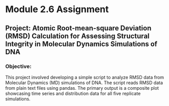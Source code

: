 # Module 2.6 Assignment
## Project: Atomic Root-mean-square Deviation (RMSD) Calculation for Assessing Structural Integrity in Molecular Dynamics Simulations of DNA
### Objective:
This project involved developing a simple script to analyze RMSD data from Molecular Dynamics (MD) simulations of DNA. The script reads RMSD data from plain text files using pandas. The primary output is a composite plot showcasing time series and distribution data for all five replicate simulations.
